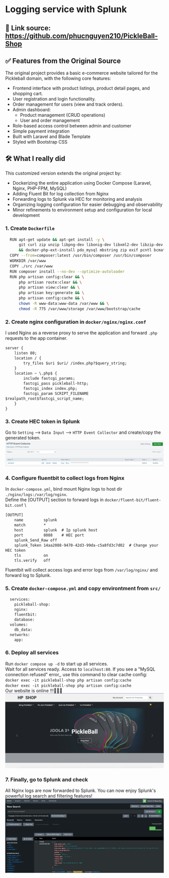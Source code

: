 
# Logging service with Splunk

## 🔗 Link source: https://github.com/phucnguyen210/PickleBall-Shop

## ✅ Features from the Original Source
The original project provides a basic e-commerce website tailored for the Pickleball domain, with the following core features:
- Frontend interface with product listings, product detail pages, and shopping cart.
- User registration and login functionality.
- Order management for users (view and track orders).
- Admin dashboard:
  - Product management (CRUD operations)
  - User and order management
- Role-based access control between admin and customer
- Simple payment integration
- Built with Laravel and Blade Template
- Styled with Bootstrap CSS
## 🛠  What I really did
This customized version extends the original project by:
- Dockerizing the entire application using Docker Compose (Laravel, Nginx, PHP-FPM, MySQL)
- Adding Fluent Bit for log collection from Nginx
- Forwarding logs to Splunk via HEC for monitoring and analysis
- Organizing logging configuration for easier debugging and observability
- Minor refinements to environment setup and configuration for local development


### 1. Create `Dockerfile`

```bash
  RUN apt-get update && apt-get install -y \
      git curl zip unzip libpng-dev libonig-dev libxml2-dev libzip-dev \
      && docker-php-ext-install pdo_mysql mbstring zip exif pcntl bcmath gd
  COPY --from=composer:latest /usr/bin/composer /usr/bin/composer
  WORKDIR /var/www
  COPY ./src /var/www
  RUN composer install --no-dev --optimize-autoloader
  RUN php artisan config:clear && \
      php artisan route:clear && \
      php artisan view:clear && \
      php artisan key:generate && \
      php artisan config:cache && \
      chown -R www-data:www-data /var/www && \
      chmod -R 775 /var/www/storage /var/www/bootstrap/cache
```
### 2. Create nginx configuration in `docker/nginx/nginx.conf`
I used Nginx as a reverse proxy to serve the application and forward `.php` requests to the app container.
```
server {
    listen 80;
    location / {
        try_files $uri $uri/ /index.php?$query_string;
    }
    location ~ \.php$ {
        include fastcgi_params;
        fastcgi_pass pickleball-http;
        fastcgi_index index.php;
        fastcgi_param SCRIPT_FILENAME $realpath_root$fastcgi_script_name;
    }
}
```
### 3. Create HEC token in Splunk
Go to `Setting` --> `Data Input` --> `HTTP Event Collector` and create/copy the generated token.
![HEC token](img/HEC_token.png)
### 4. Configure fluentbit to collect logs from Nginx
In `docker-compose.yml`, bind mount Nginx logs to host dir `./nginx/logs:/var/log/nginx`. \
Define the [OUTPUT] section to forward logs in `docker/fluent-bit/fluent-bit.conf` \
```
[OUTPUT]
    name         splunk
    match        *
    host         splunk  # Ip splunk host
    port         8088    # HEC port
    splunk_Send_Raw off
    splunk_Token 14aa2088-9470-42d3-99da-c5a8fd3c7d02  # Change your HEC token
    tls          on
    tls.verify   off
```
Fluentbit will collect access logs and error logs from `/var/log/nginx/` and forward log to Splunk.
### 5. Create `docker-compose.yml` and copy environtment from `src/`
```
  services:
    pickleball-shop:
    nginx:
    fluentbit:
    database:
  volumes:
    db_data:
  networks:
    app:
```
### 6. Deploy all services
Run `docker compose up -d` to start up all services. \
Wait for all services ready. Access to `localhost:80`. If you see a "MySQL connection refused" error,, use this command to clear cache config: \
`docker exec -it pickleball-shop php artisan config:cache` \
`docker exec -it pickleball-shop php artisan config:cache` \
Our website is online !!!🎉🎉🎉
![Pickleball Website](img/web.png)
### 7. Finally, go to Splunk and  check
All Nginx logs are now forwarded to Splunk. You can now enjoy Splunk's powerful log search and filtering features!
![Splunk search](img/splunk_logs.png)
